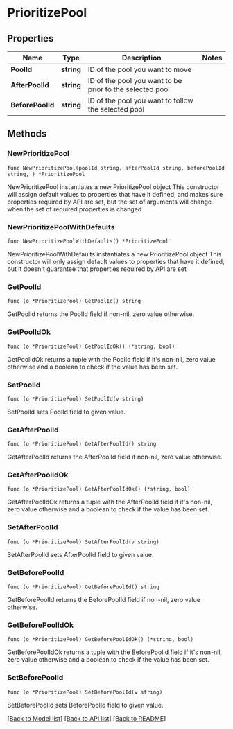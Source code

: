 # PrioritizePool

## Properties

Name | Type | Description | Notes
------------ | ------------- | ------------- | -------------
**PoolId** | **string** | ID of the pool you want to move | 
**AfterPoolId** | **string** | ID of the pool you want to be prior to the selected pool | 
**BeforePoolId** | **string** | ID of the pool you want to follow the selected pool | 

## Methods

### NewPrioritizePool

`func NewPrioritizePool(poolId string, afterPoolId string, beforePoolId string, ) *PrioritizePool`

NewPrioritizePool instantiates a new PrioritizePool object
This constructor will assign default values to properties that have it defined,
and makes sure properties required by API are set, but the set of arguments
will change when the set of required properties is changed

### NewPrioritizePoolWithDefaults

`func NewPrioritizePoolWithDefaults() *PrioritizePool`

NewPrioritizePoolWithDefaults instantiates a new PrioritizePool object
This constructor will only assign default values to properties that have it defined,
but it doesn't guarantee that properties required by API are set

### GetPoolId

`func (o *PrioritizePool) GetPoolId() string`

GetPoolId returns the PoolId field if non-nil, zero value otherwise.

### GetPoolIdOk

`func (o *PrioritizePool) GetPoolIdOk() (*string, bool)`

GetPoolIdOk returns a tuple with the PoolId field if it's non-nil, zero value otherwise
and a boolean to check if the value has been set.

### SetPoolId

`func (o *PrioritizePool) SetPoolId(v string)`

SetPoolId sets PoolId field to given value.


### GetAfterPoolId

`func (o *PrioritizePool) GetAfterPoolId() string`

GetAfterPoolId returns the AfterPoolId field if non-nil, zero value otherwise.

### GetAfterPoolIdOk

`func (o *PrioritizePool) GetAfterPoolIdOk() (*string, bool)`

GetAfterPoolIdOk returns a tuple with the AfterPoolId field if it's non-nil, zero value otherwise
and a boolean to check if the value has been set.

### SetAfterPoolId

`func (o *PrioritizePool) SetAfterPoolId(v string)`

SetAfterPoolId sets AfterPoolId field to given value.


### GetBeforePoolId

`func (o *PrioritizePool) GetBeforePoolId() string`

GetBeforePoolId returns the BeforePoolId field if non-nil, zero value otherwise.

### GetBeforePoolIdOk

`func (o *PrioritizePool) GetBeforePoolIdOk() (*string, bool)`

GetBeforePoolIdOk returns a tuple with the BeforePoolId field if it's non-nil, zero value otherwise
and a boolean to check if the value has been set.

### SetBeforePoolId

`func (o *PrioritizePool) SetBeforePoolId(v string)`

SetBeforePoolId sets BeforePoolId field to given value.



[[Back to Model list]](HOW-TO.md#documentation-for-models) [[Back to API list]](HOW-TO.md#documentation-for-api-endpoints) [[Back to README]](HOW-TO.md)


